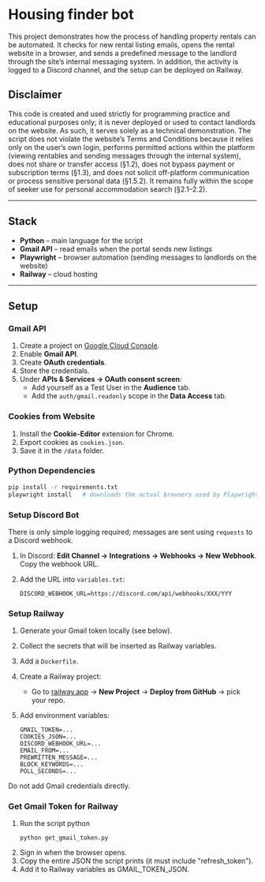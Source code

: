 # Housing finder bot

This project demonstrates how the process of handling property rentals can be automated. It checks for new rental listing emails, opens the rental website in a browser, and sends a predefined message to the landlord through the site’s internal messaging system. In addition, the activity is logged to a Discord channel, and the setup can be deployed on Railway.

## Disclaimer
This code is created and used strictly for programming practice and educational purposes only; it is never deployed or used to contact landlords on the website. As such, it serves solely as a technical demonstration. The script does not violate the website’s Terms and Conditions because it relies only on the user’s own login, performs permitted actions within the platform (viewing rentables and sending messages through the internal system), does not share or transfer access (§1.2), does not bypass payment or subscription terms (§1.3), and does not solicit off-platform communication or process sensitive personal data (§1.5.2). It remains fully within the scope of seeker use for personal accommodation search (§2.1–2.2).

---

## Stack
- **Python** – main language for the script  
- **Gmail API** – read emails when the portal sends new listings  
- **Playwright** – browser automation (sending messages to landlords on the website)  
- **Railway** – cloud hosting  

---

## Setup

### Gmail API
1. Create a project on [Google Cloud Console](https://console.cloud.google.com/).  
2. Enable **Gmail API**.  
3. Create **OAuth credentials**.  
4. Store the credentials.  
5. Under **APIs & Services → OAuth consent screen**:  
   - Add yourself as a Test User in the **Audience** tab.  
   - Add the `auth/gmail.readonly` scope in the **Data Access** tab.  

### Cookies from Website
1. Install the **Cookie-Editor** extension for Chrome.  
2. Export cookies as `cookies.json`.  
3. Save it in the `/data` folder.  


### Python Dependencies
```bash
pip install -r requirements.txt
playwright install   # downloads the actual browsers used by Playwright
```

### Setup Discord Bot
There is only simple logging required; messages are sent using `requests` to a Discord webhook.

1. In Discord: **Edit Channel → Integrations → Webhooks → New Webhook**. Copy the webhook URL.  
2. Add the URL into `variables.txt`:  

   ```env
   DISCORD_WEBHOOK_URL=https://discord.com/api/webhooks/XXX/YYY

### Setup Railway

1. Generate your Gmail token locally (see below).  
2. Collect the secrets that will be inserted as Railway variables.  
3. Add a `Dockerfile`.  
4. Create a Railway project:  
   - Go to [railway.app](https://railway.app) → **New Project** → **Deploy from GitHub** → pick your repo.  
5. Add environment variables:  

   ```env
   GMAIL_TOKEN=...
   COOKIES_JSON=...
   DISCORD_WEBHOOK_URL=...
   EMAIL_FROM=...
   PREWRITTEN_MESSAGE=...
   BLOCK_KEYWORDS=...
   POLL_SECONDS=...

Do not add Gmail credentials directly.

### Get Gmail Token for Railway
1. Run the script python
   ```env
   python get_gmail_token.py
2. Sign in when the browser opens.
3. Copy the entire JSON the script prints (it must include "refresh_token").
4. Add it to Railway variables as GMAIL_TOKEN_JSON.
